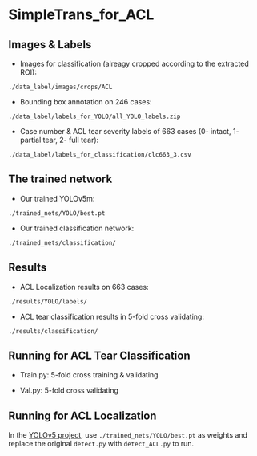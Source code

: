 # SimpleTrans_for_ACL
## Images & Labels
- Images for classification (alreagy cropped according to the extracted ROI):

`./data_label/images/crops/ACL`

- Bounding box annotation on 246 cases:

`./data_label/labels_for_YOLO/all_YOLO_labels.zip`

- Case number & ACL tear severity labels of 663 cases (0- intact, 1- partial tear, 2- full tear):

`./data_label/labels_for_classification/clc663_3.csv` 

## The trained network
- Our trained YOLOv5m:

`./trained_nets/YOLO/best.pt`

- Our trained classification network:

`./trained_nets/classification/`
## Results
- ACL Localization results on 663 cases:

`./results/YOLO/labels/`

- ACL tear classification results in 5-fold cross validating:

`./results/classification/`

## Running for ACL Tear Classification
- Train.py: 5-fold cross training & validating

- Val.py: 5-fold cross validating
## Running for ACL Localization
In the [YOLOv5 project](https://github.com/ultralytics/yolov5), use `./trained_nets/YOLO/best.pt` as weights and replace the original `detect.py` with `detect_ACL.py` to run.
